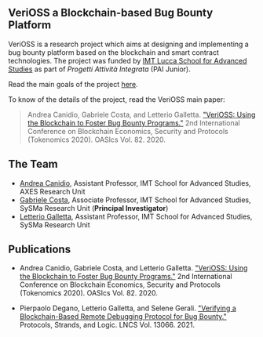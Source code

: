 ## VeriOSS a Blockchain-based Bug Bounty Platform

VeriOSS is a research project which aims at designing and implementing a 
bug bounty platform based on the blockchain and smart contract technologies. 
The project was funded by [IMT Lucca School for Advanced Studies](http://www.imtlucca.it/en) as part of *Progetti Attività Integrata* (PAI Junior).

Read the main goals of the project [here](project).

To know of the details of the project, read the VeriOSS main paper:

> Andrea Canidio, Gabriele Costa, and Letterio Galletta. ["VeriOSS: Using the Blockchain to Foster Bug Bounty Programs."]((https://iris.imtlucca.it/retrieve/handle/20.500.11771/15589/13805/main.pdf)) 2nd International Conference on Blockchain Economics, Security and Protocols (Tokenomics 2020). OASIcs Vol. 82. 2020.

## The Team 
* [Andrea Canidio](http://andreacanidio.com/), Assistant Professor, IMT School for Advanced Studies, AXES Research Unit
* [Gabriele Costa](https://sysma.imtlucca.it/pages/gabriele-costa/), Associate Professor, IMT School for Advanced Studies, SySMa Research Unit (**Principal Investigator**)
* [Letterio Galletta](https://sysma.imtlucca.it/pages/letterio-galletta/), Assistant Professor, IMT School for Advanced Studies, SySMa Research Unit

## Publications

* Andrea Canidio, Gabriele Costa, and Letterio Galletta. ["VeriOSS: Using the Blockchain to Foster Bug Bounty Programs."](https://iris.imtlucca.it/retrieve/handle/20.500.11771/15589/13805/main.pdf) 2nd International Conference on Blockchain Economics, Security and Protocols (Tokenomics 2020). OASIcs Vol. 82. 2020.

* Pierpaolo Degano, Letterio Galletta, and Selene Gerali. ["Verifying a Blockchain-Based Remote Debugging Protocol for Bug Bounty."]() Protocols, Strands, and Logic. LNCS Vol. 13066. 2021.

<!--
You can use the [editor on GitHub](https://github.com/lillo/verioss/edit/gh-pages/index.md) to maintain and preview the content for your website in Markdown files.

Whenever you commit to this repository, GitHub Pages will run [Jekyll](https://jekyllrb.com/) to rebuild the pages in your site, from the content in your Markdown files.

### Markdown

Markdown is a lightweight and easy-to-use syntax for styling your writing. It includes conventions for

```markdown
Syntax highlighted code block

# Header 1
## Header 2
### Header 3

- Bulleted
- List

1. Numbered
2. List

**Bold** and _Italic_ and `Code` text

[Link](url) and ![Image](src)
```

For more details see [GitHub Flavored Markdown](https://guides.github.com/features/mastering-markdown/).

### Jekyll Themes

Your Pages site will use the layout and styles from the Jekyll theme you have selected in your [repository settings](https://github.com/lillo/verioss/settings/pages). The name of this theme is saved in the Jekyll `_config.yml` configuration file.

### Support or Contact

Having trouble with Pages? Check out our [documentation](https://docs.github.com/categories/github-pages-basics/) or [contact support](https://support.github.com/contact) and we’ll help you sort it out.
-->